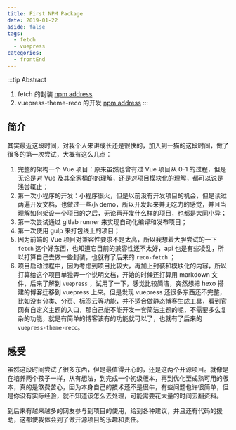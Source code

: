```yaml
---
title: First NPM Package
date: 2019-01-22
aside: false
tags:
  - fetch
  - vuepress
categories:
  - frontEnd
---
```


:::tip Abstract

1. fetch 的封装 [npm address](https://www.npmjs.com/package/reco-fetch)
2. vuepress-theme-reco 的开发 [npm address](https://www.npmjs.com/package/vuepress-theme-reco)
   :::

<!-- more -->

## 简介

其实最近这段时间，对我个人来讲成长还是很快的，加入到一猫的这段时间，做了很多的第一次尝试，大概有这么几点：

1. 完整的架构一个 Vue 项目：原来虽然也曾有过 Vue 项目从 0-1 的过程，但是无论是对 Vue 及其全家桶的的理解，还是对项目模块化的理解，都可以说是浅尝辄止；
2. 第一次小程序的开发：小程序很火，但是以前没有开发项目的机会，但是读过两遍开发文档，也做过一些小 demo，所以开发起来并无吃力的感觉，并且当理解如何架设一个项目的之后，无论再开发什么样的项目，也都是大同小异；
3. 第一次尝试通过 gitlab runner 来实现自动化编译和发布项目；
4. 第一次使用 gulp 来打包线上的项目；
5. 因为前端的 Vue 项目对兼容性要求不是太高，所以我想着大胆尝试的一下 `fetch` 这个好东西，也知道它目前的兼容性还不太好，api 也是有些凌乱，所以打算自己去做一些封装，也就有了后来的 `reco-fetch` ；
6. 项目启动过程中，因为考虑到项目比较大，再加上封装和模块化的内容，所以打算给这个项目单独弄一个说明文档，开始的时候还打算用 markdown 文件，后来了解到 `vuepress` ，试用了一下，感觉比较简洁，突然想把 hexo 搭建的博客迁移到 vuepress 上来。但是发现 vuepress 还很多东西还不完整，比如没有分类、分页、标签云等功能，并不适合做静态博客生成工具，看到官网有自定义主题的入口，那自己能不能开发一套简洁主题的呢，不需要多么复杂的功能，就是有简单的博客该有的功能就可以了，也就有了后来的 `vuepress-theme-reco`。

## 感受

虽然这段时间尝试了很多东西，但是最值得开心的，还是这两个开源项目。就像是在培养两个孩子一样，从有想法，到完成一个初级版本，再到优化至成熟可用的版本，真的是煞费苦心，因为本身自己的技术还不是很牛，有些问题也许很简单，但是你没有实际经验，就不知道该怎么去处理，可能需要花大量的时间去翻资料。

到后来有越来越多的网友参与到项目的使用，给到各种建议，并且还有代码的援助，这都使我体会到了做开源项目的乐趣和责任。
